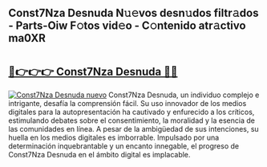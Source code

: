 ## Const7Nza Desnuda N𝚞𝚎vos desn𝚞dos filtr𝚊dos - Parts-Oiw F𝚘tos vid𝚎o - C𝚘ntenido atr𝚊ctivo ma0XR

# <h2><a href="http://mb8jg4.tromn.icu/?c=Const7Nza+Desnuda">🔗👉👉👉 Const7Nza Desnuda 🔗🔗</a></h2>

[![Const7Nza Desnuda nuevo](https://i.imgur.com/pEAQMta.gif)](http://mb8jg4.tromn.icu/?c=Const7Nza+Desnuda)
Const7Nza Desnuda, un individuo complejo e intrigante, desafía la comprensión fácil. Su uso innovador de los medios digitales para la autopresentación ha cautivado y enfurecido a los críticos, estimulando debates sobre el consentimiento, la moralidad y la esencia de las comunidades en línea. A pesar de la ambigüedad de sus intenciones, su huella en los medios digitales es imborrable. Impulsado por una determinación inquebrantable y un encanto innegable, el progreso de Const7Nza Desnuda en el ámbito digital es implacable.
